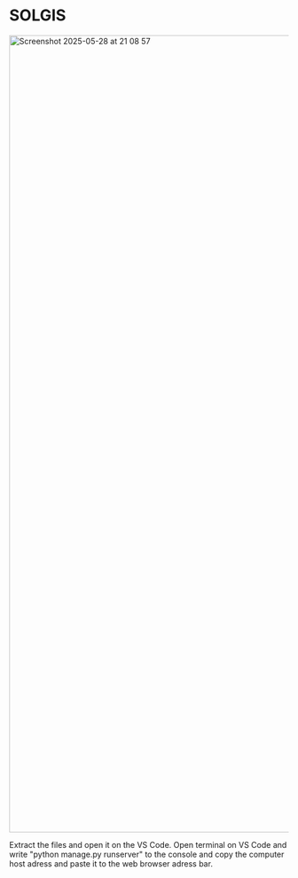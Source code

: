 # SOLGIS

<img width="1438" alt="Screenshot 2025-05-28 at 21 08 57" src="https://github.com/user-attachments/assets/7feda901-faa4-455d-bee1-0ff31fa6054a" />


Extract the files and open it on the VS  Code. Open terminal on VS Code and write "python manage.py runserver" to the console and copy the computer host adress and paste it to the web browser adress bar.


